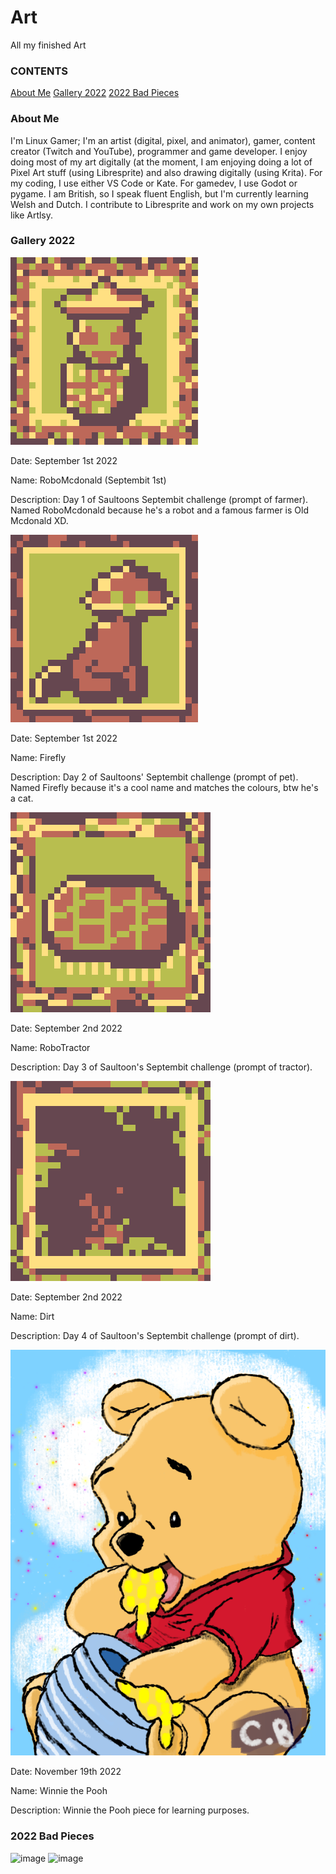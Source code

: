 # Art
All my finished Art
### CONTENTS
[About Me](https://github.com/LinuxGamer/Art/blob/main/README.md#aboutme)
[Gallery 2022](https://github.com/LinuxGamer/Art/blob/main/README.md#gallery2022)
[2022 Bad Pieces](https://github.com/LinuxGamer/Art/blob/main/README.md#2022badpieces)

### About Me
I'm Linux Gamer; I'm an artist (digital, pixel, and animator), gamer, content creator (Twitch and YouTube), programmer and game developer.
I enjoy doing most of my art digitally (at the moment, I am enjoying doing a lot of Pixel Art stuff (using Libresprite) and also drawing digitally (using Krita). For my coding, I use either VS Code or Kate. For gamedev, I use Godot or pygame.
I am British, so I speak fluent English, but I'm currently learning Welsh and Dutch.
I contribute to Libresprite and work on my own projects like Artlsy.

### Gallery 2022
![image](septembit-1.png)

Date: September 1st 2022

Name: RoboMcdonald (Septembit 1st)

Description: Day 1 of Saultoons Septembit challenge (prompt of farmer). Named RoboMcdonald because he's a robot and a famous farmer is Old Mcdonald XD.

![image](septembit-2.png)

Date: September 1st 2022

Name: Firefly

Description: Day 2 of Saultoons' Septembit challenge (prompt of pet). Named Firefly because it's a cool name and matches the colours, btw he's a cat.

![image](septembit-3.png)

Date: September 2nd 2022

Name: RoboTractor

Description: Day 3 of Saultoon's Septembit challenge (prompt of tractor). 

![image](septembit-4.png)

Date: September 2nd 2022

Name: Dirt

Description: Day 4 of Saultoon's Septembit challenge (prompt of dirt).

![Winnie the Pooh](4DB7492F-B550-4114-8BB9-F3CBF4224202.png)

Date: November 19th 2022

Name: Winnie the Pooh

Description: Winnie the Pooh piece for learning purposes.
### 2022 Bad Pieces
![image](ArtistMug.gif)
![image](naturalLibreSpriteblinking.gif)

